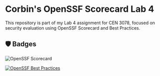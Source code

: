 # Corbin's OpenSSF Scorecard Lab 4

This repository is part of my Lab 4 assignment for CEN 3078, focused on security evaluation using OpenSSF Scorecard and Best Practices.

## 🛡️ Badges

![OpenSSF Scorecard](https://api.securityscorecards.dev/projects/github.com/CorbinIrish/-corbinlab4/badge)

<!-- Replace 0000 below with your actual project number once you register it on bestpractices.dev -->
[![OpenSSF Best Practices](https://bestpractices.coreinfrastructure.org/projects/0000/badge)](https://bestpractices.coreinfrastructure.org/projects/0000)
